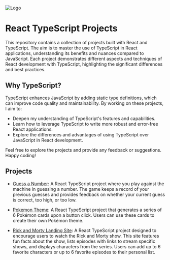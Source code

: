 ![Logo](https://media.licdn.com/dms/image/D5612AQHalnUGpyMqeA/article-cover_image-shrink_720_1280/0/1714902545408?e=1727913600&v=beta&t=cqD5GK4IdQQtZzjXrNKsQTCYtRfTUJVksVsYkELOiqc)

# React TypeScript Projects

This repository contains a collection of projects built with React and TypeScript. The aim is to master the use of TypeScript in React applications, understanding its benefits and nuances compared to JavaScript. Each project demonstrates different aspects and techniques of React development with TypeScript, highlighting the significant differences and best practices.

## Why TypeScript?

TypeScript enhances JavaScript by adding static type definitions, which can improve code quality and maintainability. By working on these projects, I aim to:

- Deepen my understanding of TypeScript's features and capabilities.
- Learn how to leverage TypeScript to write more robust and error-free React applications.
- Explore the differences and advantages of using TypeScript over JavaScript in React development.

Feel free to explore the projects and provide any feedback or suggestions. Happy coding!

## Projects

- [Guess a Number](./guessNumber/): A React TypeScript project where you play against the machine in guessing a number. The game keeps a record of your previous guesses and provides feedback on whether your current guess is correct, too high, or too low.

- [Pokemon Theme](./react-pokemon/): A React TypeScript project that generates a series of 6 Pokémon cards upon a button click. Users can use these cards to create their own Pokémon theme.

- [Rick and Morty Landing Site](./rick-morty/): A React TypeScript project designed to encourage users to watch the Rick and Morty show. This site features fun facts about the show, lists episodes with links to stream specific shows, and displays characters from the series. Users can add up to 6 favorite characters or up to 6 favorite episodes to their personal list.
